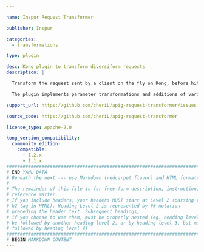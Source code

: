 ```yaml
---

name: Inspur Request Transformer

publisher: Inspur

categories:
  - transformations

type: plugin

desc: Kong plugin to transform diversiform requests
description: |

  Transform the request sent by a client on the fly on Kong, before hitting the upstream server.

  The plugin implements parameter transformations and additions of various positions.

support_url: https://github.com/cheriL/apig-request-transformer/issues

source_code: https://github.com/cheriL/apig-request-transformer

license_type: Apache-2.0

kong_version_compatibility:
  community_edition:
    compatible:
      - 1.2.x
      - 1.1.x
###############################################################################
# END YAML DATA
# Beneath the next --- use Markdown (redcarpet flavor) and HTML formatting only.
#
# The remainder of this file is for free-form description, instruction, and
# reference matter.
# If you include headers, your headers MUST start at Level 2 (parsing to
# h2 tag in HTML). Heading Level 2 is represented by ## notation
# preceding the header text. Subsequent headings,
# if you choose to use them, must be properly nested (eg. heading level 2 may
# be followed by another heading level 2, or by heading level 3, but must NOT be
# followed by heading level 4)
###############################################################################
# BEGIN MARKDOWN CONTENT
---
```

